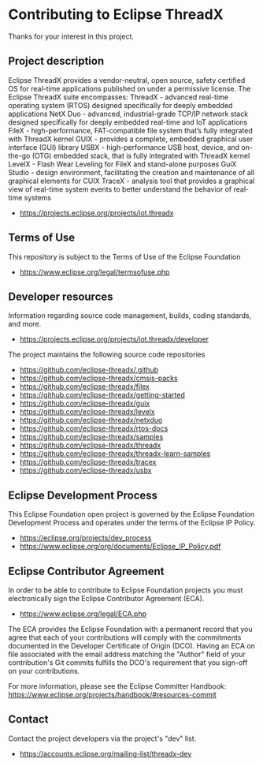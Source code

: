 # Contributing to Eclipse ThreadX

Thanks for your interest in this project.

## Project description

Eclipse ThreadX provides a vendor-neutral, open source, safety certified OS for
real-time applications published on under a permissive license. The Eclipse
ThreadX suite encompasses: ThreadX - advanced real-time operating system (RTOS)
designed specifically for deeply embedded applications NetX Duo - advanced,
industrial-grade TCP/IP network stack designed specifically for deeply embedded
real-time and IoT applications FileX - high-performance, FAT-compatible file
system that’s fully integrated with ThreadX kernel GUIX - provides a complete,
embedded graphical user interface (GUI) library USBX - high-performance USB
host, device, and on-the-go (OTG) embedded stack, that is fully integrated with
ThreadX kernel LevelX - Flash Wear Leveling for FileX and stand-alone purposes
GuiX Studio - design environment, facilitating the creation and maintenance of
all graphical elements for CUIX TraceX - analysis tool that provides a graphical
view of real-time system events to better understand the behavior of real-time
systems

* https://projects.eclipse.org/projects/iot.threadx

## Terms of Use

This repository is subject to the Terms of Use of the Eclipse Foundation

* https://www.eclipse.org/legal/termsofuse.php

## Developer resources

Information regarding source code management, builds, coding standards, and
more.

* https://projects.eclipse.org/projects/iot.threadx/developer

The project maintains the following source code repositories

* https://github.com/eclipse-threadx/.github
* https://github.com/eclipse-threadx/cmsis-packs
* https://github.com/eclipse-threadx/filex
* https://github.com/eclipse-threadx/getting-started
* https://github.com/eclipse-threadx/guix
* https://github.com/eclipse-threadx/levelx
* https://github.com/eclipse-threadx/netxduo
* https://github.com/eclipse-threadx/rtos-docs
* https://github.com/eclipse-threadx/samples
* https://github.com/eclipse-threadx/threadx
* https://github.com/eclipse-threadx/threadx-learn-samples
* https://github.com/eclipse-threadx/tracex
* https://github.com/eclipse-threadx/usbx

## Eclipse Development Process

This Eclipse Foundation open project is governed by the Eclipse Foundation
Development Process and operates under the terms of the Eclipse IP Policy.

* https://eclipse.org/projects/dev_process
* https://www.eclipse.org/org/documents/Eclipse_IP_Policy.pdf

## Eclipse Contributor Agreement

In order to be able to contribute to Eclipse Foundation projects you must
electronically sign the Eclipse Contributor Agreement (ECA).

* https://www.eclipse.org/legal/ECA.php

The ECA provides the Eclipse Foundation with a permanent record that you agree
that each of your contributions will comply with the commitments documented in
the Developer Certificate of Origin (DCO). Having an ECA on file associated with
the email address matching the "Author" field of your contribution's Git commits
fulfills the DCO's requirement that you sign-off on your contributions.

For more information, please see the Eclipse Committer Handbook:
https://www.eclipse.org/projects/handbook/#resources-commit

## Contact

Contact the project developers via the project's "dev" list.

* https://accounts.eclipse.org/mailing-list/threadx-dev

